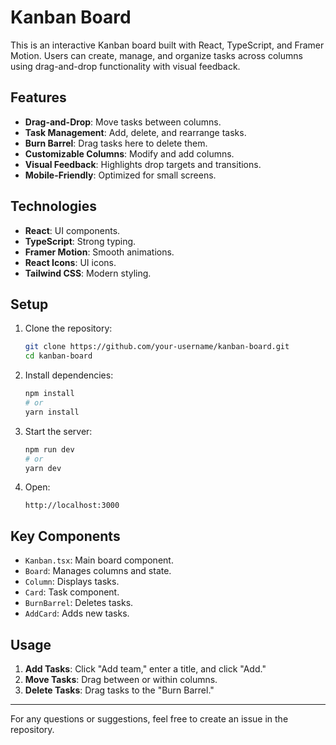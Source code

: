 # Kanban Board

This is an interactive Kanban board built with React, TypeScript, and Framer Motion. Users can create, manage, and organize tasks across columns using drag-and-drop functionality with visual feedback.

## Features

- **Drag-and-Drop**: Move tasks between columns.
- **Task Management**: Add, delete, and rearrange tasks.
- **Burn Barrel**: Drag tasks here to delete them.
- **Customizable Columns**: Modify and add columns.
- **Visual Feedback**: Highlights drop targets and transitions.
- **Mobile-Friendly**: Optimized for small screens.

## Technologies

- **React**: UI components.
- **TypeScript**: Strong typing.
- **Framer Motion**: Smooth animations.
- **React Icons**: UI icons.
- **Tailwind CSS**: Modern styling.

## Setup

1. Clone the repository:
   ```bash
   git clone https://github.com/your-username/kanban-board.git
   cd kanban-board
   ```
2. Install dependencies:
   ```bash
   npm install
   # or
   yarn install
   ```
3. Start the server:
   ```bash
   npm run dev
   # or
   yarn dev
   ```
4. Open:
   ```
   http://localhost:3000
   ```

## Key Components

- `Kanban.tsx`: Main board component.
- `Board`: Manages columns and state.
- `Column`: Displays tasks.
- `Card`: Task component.
- `BurnBarrel`: Deletes tasks.
- `AddCard`: Adds new tasks.

## Usage

1. **Add Tasks**: Click "Add team," enter a title, and click "Add."
2. **Move Tasks**: Drag between or within columns.
3. **Delete Tasks**: Drag tasks to the "Burn Barrel."

---

For any questions or suggestions, feel free to create an issue in the repository.
